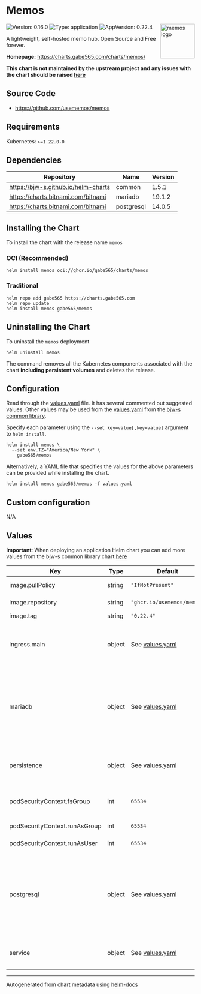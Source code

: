 # Memos

<img src="https://raw.githubusercontent.com/gabe565/charts/main/charts/memos/icon.png" align="right" width="92" alt="memos logo">

![Version: 0.16.0](https://img.shields.io/badge/Version-0.16.0-informational?style=flat)
![Type: application](https://img.shields.io/badge/Type-application-informational?style=flat)
![AppVersion: 0.22.4](https://img.shields.io/badge/AppVersion-0.22.4-informational?style=flat)

A lightweight, self-hosted memo hub. Open Source and Free forever.

**Homepage:** <https://charts.gabe565.com/charts/memos/>

**This chart is not maintained by the upstream project and any issues with the chart should be raised
[here](https://github.com/gabe565/charts/issues/new?assignees=gabe565&labels=bug&template=bug_report.yaml&name=memos&version=0.16.0)**

## Source Code

* <https://github.com/usememos/memos>

## Requirements

Kubernetes: `>=1.22.0-0`

## Dependencies

| Repository | Name | Version |
|------------|------|---------|
| <https://bjw-s.github.io/helm-charts> | common | 1.5.1 |
| <https://charts.bitnami.com/bitnami> | mariadb | 19.1.2 |
| <https://charts.bitnami.com/bitnami> | postgresql | 14.0.5 |

## Installing the Chart

To install the chart with the release name `memos`

### OCI (Recommended)

```console
helm install memos oci://ghcr.io/gabe565/charts/memos
```

### Traditional

```console
helm repo add gabe565 https://charts.gabe565.com
helm repo update
helm install memos gabe565/memos
```

## Uninstalling the Chart

To uninstall the `memos` deployment

```console
helm uninstall memos
```

The command removes all the Kubernetes components associated with the chart **including persistent volumes** and deletes the release.

## Configuration

Read through the [values.yaml](./values.yaml) file. It has several commented out suggested values.
Other values may be used from the [values.yaml](https://github.com/bjw-s/helm-charts/tree/a081de5/charts/library/common/values.yaml) from the [bjw-s common library](https://github.com/bjw-s/helm-charts/tree/a081de5/charts/library/common).

Specify each parameter using the `--set key=value[,key=value]` argument to `helm install`.

```console
helm install memos \
  --set env.TZ="America/New York" \
    gabe565/memos
```

Alternatively, a YAML file that specifies the values for the above parameters can be provided while installing the chart.

```console
helm install memos gabe565/memos -f values.yaml
```

## Custom configuration

N/A

## Values

**Important**: When deploying an application Helm chart you can add more values from the bjw-s common library chart [here](https://github.com/bjw-s/helm-charts/tree/a081de5/charts/library/common)

| Key | Type | Default | Description |
|-----|------|---------|-------------|
| image.pullPolicy | string | `"IfNotPresent"` | image pull policy |
| image.repository | string | `"ghcr.io/usememos/memos"` | image repository |
| image.tag | string | `"0.22.4"` | image tag |
| ingress.main | object | See [values.yaml](./values.yaml) | Enable and configure ingress settings for the chart under this key. |
| mariadb | object | See [values.yaml](./values.yaml) | Enable and configure mariadb database subchart under this key.    For more options see [mariadb chart documentation](https://github.com/bitnami/charts/tree/main/bitnami/mariadb) |
| persistence | object | See [values.yaml](./values.yaml) | Configure persistence settings for the chart under this key. |
| podSecurityContext.fsGroup | int | `65534` | Volume binds will be granted to `nobody` group |
| podSecurityContext.runAsGroup | int | `65534` | Run as `nobody` group |
| podSecurityContext.runAsUser | int | `65534` | Run as `nobody` user |
| postgresql | object | See [values.yaml](./values.yaml) | Enable and configure postgresql database subchart under this key.    For more options see [postgresql chart documentation](https://github.com/bitnami/charts/tree/main/bitnami/postgresql) |
| service | object | See [values.yaml](./values.yaml) | Configures service settings for the chart. |

---
Autogenerated from chart metadata using [helm-docs](https://github.com/norwoodj/helm-docs)
